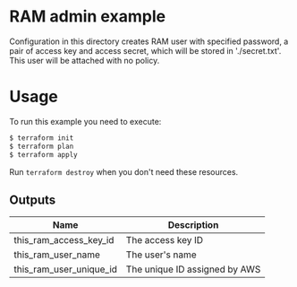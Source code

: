 # RAM admin example

Configuration in this directory creates RAM user with specified password, a pair of access key and access secret, which will be stored in './secret.txt'. This user will be attached with no policy.

# Usage

To run this example you need to execute:

```bash
$ terraform init
$ terraform plan
$ terraform apply
```

Run `terraform destroy` when you don't need these resources.

<!-- BEGINNING OF PRE-COMMIT-TERRAFORM DOCS HOOK -->

## Outputs
| Name | Description |
|------|-------------|
| this_ram_access_key_id | The access key ID |
| this_ram_user_name | The user's name |
| this_ram_user_unique_id | The unique ID assigned by AWS |
<!-- END OF PRE-COMMIT-TERRAFORM DOCS HOOK -->
